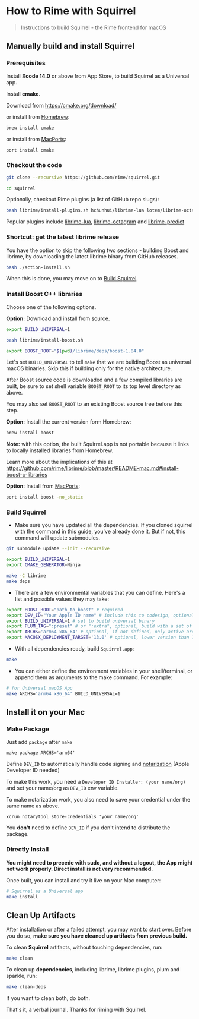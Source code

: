 # How to Rime with Squirrel

> Instructions to build Squirrel - the Rime frontend for macOS

## Manually build and install Squirrel

### Prerequisites

Install **Xcode 14.0** or above from App Store, to build Squirrel as a Universal
app.

Install **cmake**.

Download from https://cmake.org/download/

or install from [Homebrew](http://brew.sh/):

``` sh
brew install cmake
```

or install from [MacPorts](https://www.macports.org/):

``` sh
port install cmake
```

### Checkout the code

``` sh
git clone --recursive https://github.com/rime/squirrel.git

cd squirrel
```

Optionally, checkout Rime plugins (a list of GitHub repo slugs):

``` sh
bash librime/install-plugins.sh hchunhui/librime-lua lotem/librime-octagram lotem/librime-predict
```

Popular plugins include [librime-lua](https://github.com/hchunhui/librime-lua), [librime-octagram](https://github.com/lotem/librime-octagram) and [librime-predict](https://github.com/rime/librime-predict)

### Shortcut: get the latest librime release

You have the option to skip the following two sections - building Boost and
librime, by downloading the latest librime binary from GitHub releases.

``` sh
bash ./action-install.sh
```

When this is done, you may move on to [Build Squirrel](#build-squirrel).

### Install Boost C++ libraries

Choose one of the following options.

**Option:** Download and install from source.

``` sh
export BUILD_UNIVERSAL=1

bash librime/install-boost.sh

export BOOST_ROOT="$(pwd)/librime/deps/boost-1.84.0"
```

Let's set `BUILD_UNIVERSAL` to tell `make` that we are building Boost as
universal macOS binaries. Skip this if building only for the native architecture.

After Boost source code is downloaded and a few compiled libraries are built,
be sure to set shell variable `BOOST_ROOT` to its top level directory as above.

You may also set `BOOST_ROOT` to an existing Boost source tree before this step.

**Option:** Install the current version form Homebrew:

``` sh
brew install boost
```

**Note:** with this option, the built Squirrel.app is not portable because it
links to locally installed libraries from Homebrew.

Learn more about the implications of this at
https://github.com/rime/librime/blob/master/README-mac.md#install-boost-c-libraries

**Option:** Install from [MacPorts](https://www.macports.org/):

``` sh
port install boost -no_static
```

### Build Squirrel

* Make sure you have updated all the dependencies. If you cloned squirrel with the command in this guide, you've already done it. But if not, this command will update submodules.

``` sh
git submodule update --init --recursive

export BUILD_UNIVERSAL=1
export CMAKE_GENERATOR=Ninja

make -C librime
make deps
```

* There are a few environmental variables that you can define. Here's a list and possible values they may take:

``` sh
export BOOST_ROOT="path_to_boost" # required
export DEV_ID="Your Apple ID name" # include this to codesign, optional
export BUILD_UNIVERSAL=1 # set to build universal binary
export PLUM_TAG=":preset" # or ":extra", optional, build with a set of plum formulae
export ARCHS='arm64 x86_64' # optional, if not defined, only active arch is used
export MACOSX_DEPLOYMENT_TARGET='13.0' # optional, lower version than 13.0 is not tested and may not work properly
```

* With all dependencies ready, build `Squirrel.app`:

``` sh
make
```

* You can either define the environment variables in your shell/terminal, or append them as arguments to the make command. For example:

``` sh
# for Universal macOS App
make ARCHS='arm64 x86_64' BUILD_UNIVERSAL=1
```

## Install it on your Mac

### Make Package

Just add `package` after `make`

```
make package ARCHS='arm64'
```

Define `DEV_ID` to automatically handle code signing and [notarization](https://developer.apple.com/documentation/security/notarizing_macos_software_before_distribution) (Apple Developer ID needed)

To make this work, you need a `Developer ID Installer: (your name/org)` and set your name/org as `DEV_ID` env variable. 

To make notarization work, you also need to save your credential under the same name as above.

```
xcrun notarytool store-credentials 'your name/org'
```

You **don't** need to define `DEV_ID` if you don't intend to distribute the package.

### Directly Install

**You might need to precede with sudo, and without a logout, the App might not work properly. Direct install is not very recommended.**

Once built, you can install and try it live on your Mac computer:

``` sh
# Squirrel as a Universal app
make install
```

## Clean Up Artifacts

After installation or after a failed attempt, you may want to start over. Before you do so, **make sure you have cleaned up artifacts from previous build.**

To clean **Squirrel** artifacts, without touching dependencies, run:

``` sh
make clean
```

To clean up **dependencies**, including librime, librime plugins, plum and sparkle, run:

``` sh
make clean-deps
```

If you want to clean both, do both.

That's it, a verbal journal. Thanks for riming with Squirrel.
